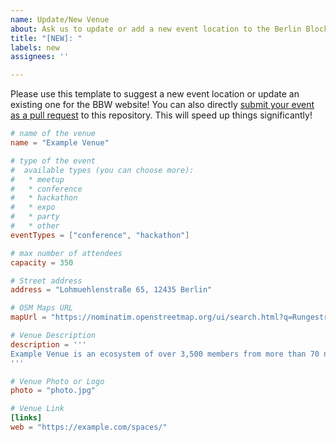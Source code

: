 ```yaml
---
name: Update/New Venue
about: Ask us to update or add a new event location to the Berlin Blockchain Week website
title: "[NEW]: "
labels: new
assignees: ''

---
```


Please use this template to suggest a new event location or update an existing one for the BBW website! You can also directly [submit your event as a pull request](https://github.com/blockchainweek/data/tree/main/data/24/places) to this repository. This will speed up things significantly!

```toml
# name of the venue
name = "Example Venue"

# type of the event
#  available types (you can choose more):
#   * meetup
#   * conference
#   * hackathon
#   * expo
#   * party
#   * other
eventTypes = ["conference", "hackathon"]

# max number of attendees
capacity = 350

# Street address
address = "Lohmuehlenstraße 65, 12435 Berlin"

# OSM Maps URL
mapUrl = "https://nominatim.openstreetmap.org/ui/search.html?q=Rungestra%C3%9Fe+20+10179+Berlin"

# Venue Description
description = '''
Example Venue is an ecosystem of over 3,500 members from more than 70 nations located on two campuses – Fantasy Park and Utopia Mitte.
'''

# Venue Photo or Logo
photo = "photo.jpg"

# Venue Link
[links]
web = "https://example.com/spaces/"
```
